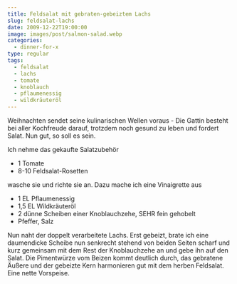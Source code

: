 ```yaml
---
title: Feldsalat mit gebraten-gebeiztem Lachs
slug: feldsalat-lachs
date: 2009-12-22T19:00:00
image: images/post/salmon-salad.webp
categories: 
  - dinner-for-x
type: regular
tags: 
  - feldsalat
  - lachs
  - tomate
  - knoblauch
  - pflaumenessig
  - wildkräuteröl
---
```


Weihnachten sendet seine kulinarischen Wellen voraus - Die Gattin besteht bei aller Kochfreude darauf, trotzdem noch gesund zu leben und fordert Salat. Nun gut, so soll es sein.

Ich nehme das gekaufte Salatzubehör

* 1 Tomate 
* 8-10 Feldsalat-Rosetten

wasche sie und richte sie an. Dazu mache ich eine Vinaigrette aus

* 1 EL Pflaumenessig 
* 1,5 EL Wildkräuteröl 
* 2 dünne Scheiben einer Knoblauchzehe, SEHR fein gehobelt
* Pfeffer, Salz

Nun naht der doppelt verarbeitete Lachs. Erst gebeizt, brate ich eine daumendicke Scheibe nun senkrecht stehend von beiden Seiten scharf und kurz gemeinsam mit dem Rest der Knoblauchzehe an und gebe ihn auf den Salat. Die Pimentwürze vom Beizen kommt deutlich durch, das gebratene Äußere und der gebeizte Kern harmonieren gut mit dem herben Feldsalat. Eine nette Vorspeise.
